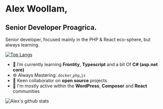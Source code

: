 # Alex Woollam, 
## Senior Developer Proagrica.

Senior developer, focused mainly in the PHP & React eco-sphere, but always learning.

[![Top Langs](https://github-readme-stats.vercel.app/api/top-langs/?username=alexwoollam&layout=compact)](https://github.com/alexwoollam/)


- 🌱 I’m currently learning **Frontity**, **Typescript** and a bit Of **C# (asp.net core)**
- ⚙️ Always Mastering: `docker`,`php`,`js`
- 👯 Keen collaborator on **open source** projects
- 💬 I'm mostly active within the **WordPress**, **Composer** and **React** communities


![Alex's github stats](https://github-readme-stats.vercel.app/api?username=alexwoollam&show_icons=true&hide_border=true)

[github]: https://github.com/alexwoollam
[site]: https://alexwoollam.github.io



